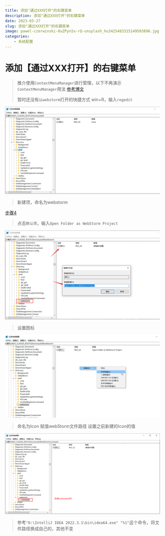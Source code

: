 ```yaml
---
title: 添加"通过XXX打开"的右键菜单
description: 添加"通过XXX打开"的右键菜单
date: 2023-03-27
slug: 添加"通过XXX打开"的右键菜单
image: pawel-czerwinski-8uZPynIu-rQ-unsplash_hu3425483315149503896.jpg
categories:
    - 系统配置
---
```


# 添加【通过XXX打开】的右键菜单

> 推介使用`ContextMenuManager`进行管理，以下不再演示`ContextMenuManager`用法
> [参考博文](https://www.cnblogs.com/cjxstart/p/16130101.html)
>
> 暂时还没有`以webstorm`打开的快捷方式
> win+R，输入`regedit`

![步骤3](https://raw.githubusercontent.com/IsUnderAchiever/markdown-img/master/PicGo01/202303261149268.png)

> 新建项，命名为webstorm

[步骤4](https://raw.githubusercontent.com/IsUnderAchiever/markdown-img/master/PicGo01/202303261151163.png)

> 点击`默认项`，输入`Open Folder as WebStorm Project`

![步骤5](https://raw.githubusercontent.com/IsUnderAchiever/markdown-img/master/PicGo01/202303261153982.png)

> 设置图标

![新建Icon字符串值](https://raw.githubusercontent.com/IsUnderAchiever/markdown-img/master/PicGo01/202303261200992.png)

> 命名为Icon
> 赋值webStorm文件路径
> 设置之前新建的Icon的值

![image-20230326115803952](https://raw.githubusercontent.com/IsUnderAchiever/markdown-img/master/PicGo01/202303261158016.png)

> 参考`"D:\IntelliJ IDEA 2022.3.1\bin\idea64.exe" "%1"`这个命令，将文件路径换成自己的，其他不变
